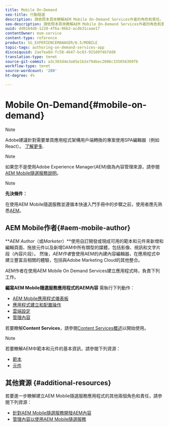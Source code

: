 ```yaml
---
title: Mobile On-Demand
seo-title: 行動隨選
description: 請依照本頁來瞭解AEM Mobile On-Demand Services作者的角色和責任。
seo-description: 請依照本頁來瞭解AEM Mobile On-Demand Services作者的角色和責任。
uuid: dd0184d8-1220-4f6a-96b2-acdb31caae17
contentOwner: msm-service
content-type: reference
products: SG_EXPERIENCEMANAGER/6.5/MOBILE
topic-tags: authoring-on-demand-services-app
discoiquuid: 2ae7ea8d-fc58-4647-bc83-915d9f4b7dd8
translation-type: tm+mt
source-git-commit: a3c303d4e3a85e1b2e794bec2006c335056309fb
workflow-type: tm+mt
source-wordcount: '289'
ht-degree: 4%

---
```



# Mobile On-Demand{#mobile-on-demand}

>[!NOTE]
>
>Adobe建議針對需要單頁應用程式架構用戶端轉換的專案使用SPA編輯器（例如React）。 [了解更多](/help/sites-developing/spa-overview.md).

>[!NOTE]
>
>如果您不是使用Adobe Experience Manager(AEM)做為內容管理來源，請參閱[AEM Mobile隨選服務說明](https://helpx.adobe.com/digital-publishing-solution/topics.html)。

>[!NOTE]
>
>**先決條件：**
>
>在使用AEM Mobile隨選服務並遵循本快速入門手冊中的步驟之前，使用者應先熟悉[AEM](/help/sites-deploying/deploy.md)。

## AEM Mobile作者{#aem-mobile-author}

***AEM Author*（或&#x200B;*Marketer*）**使用自訂開發或現成可用的範本和元件來新增和編輯頁面、拖放元件以及新增DAM中所有類型的媒體，包括影像、視訊和文字片段（內容片段）。 然後，*AEM作者*會使用AEM的內建內容編輯器，在應用程式中建立豐富且相關的體驗，包括與Adobe Marketing Cloud的其他整合。

AEM作者在使用AEM Mobile On Demand Services建立應用程式時，負責下列工作。

**編寫AEM Mobile隨選服務應用程式的AEM內容** 需執行下列動作：

* [AEM Mobile應用程式儀表板](/help/mobile/mobile-apps-ondemand-application-dashboard.md)
* [應用程式建立和配置操作](/help/mobile/mobile-apps-ondemand-application-create-configure-action.md)
* [雲端設定](/help/mobile/mobile-on-demand-associating-an-on-demand-app-to-cloud-configuration.md)
* [管理內容](/help/mobile/mobile-apps-ondemand-manage-content-ondemand.md)

若要瞭解&#x200B;**Content Services**，請參閱[Content Services概述](/help/mobile/develop-content-as-a-service.md)以開始使用。

>[!NOTE]
>
>若要瞭解AEM中範本和元件的基本資訊，請參閱下列資源：
>
>* [範本](/help/sites-developing/templates.md)
>* [元件](/help/sites-developing/components.md)

>



## 其他資源 {#additional-resources}

若要進一步瞭解建立AEM Mobile隨選服務應用程式的其他兩個角色和責任，請參閱下列資源：

* [針對AEM Mobile隨選服務開發AEM內容](/help/mobile/aem-mobile-on-demand.md)
* [管理內容以使用AEM Mobile隨選服務](/help/mobile/aem-mobile.md)

